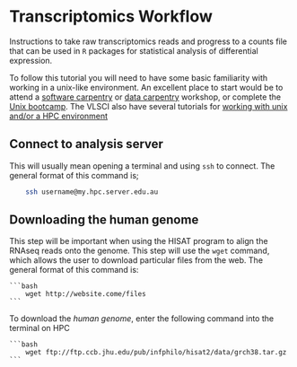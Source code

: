 # Transcriptomics Workflow

Instructions to take raw transcriptomics reads and progress to a counts file that can be used in `R` packages for statistical analysis of differential expression.

To follow this tutorial you will need to have some basic familiarity with working in a unix-like environment.  An excellent place to start would be to attend a [software carpentry](http://software-carpentry.org/) or [data carpentry](http://www.datacarpentry.org/) workshop, or complete the [Unix bootcamp](
http://rik.smith-unna.com/command_line_bootcamp/?id=9xnbkx6eaof).  The VLSCI also have several tutorials for [working with unix and/or a HPC environment](http://vlsci.github.io/lscc_docs/tutorials/)

## Connect to analysis server
This will usually mean opening a terminal and using `ssh` to connect. The general format of this command is;

```bash
	ssh username@my.hpc.server.edu.au
```

## Downloading the human genome
This step will be important when using the HISAT program to align the RNAseq reads onto the genome. This step will use the `wget` command, which allows the user to download particular files from the web. The general format of this command is:

	```bash
		wget http://website.come/files
	```
To download the *human genome*, enter the following command into the terminal on HPC

	```bash
		wget ftp://ftp.ccb.jhu.edu/pub/infphilo/hisat2/data/grch38.tar.gz
	```
